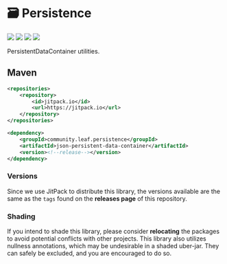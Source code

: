 # 🗃️ Persistence

[![](https://jitpack.io/v/community.leaf/persistence.svg)](https://jitpack.io/#community.leaf/persistence "Get maven artifacts on JitPack")
[![](https://img.shields.io/badge/License-MPL--2.0-blue)](./LICENSE "Project License: MPL-2.0")
[![](https://img.shields.io/badge/Java-11-orange)](# "Java Version: 11")
[![](https://img.shields.io/badge/View-Javadocs-%234D7A97)](https://javadoc.jitpack.io/community/leaf/persistence/persistence-parent/latest/javadoc/ "View Javadocs")

PersistentDataContainer utilities.

## Maven

```xml
<repositories>
    <repository>
        <id>jitpack.io</id>
        <url>https://jitpack.io</url>
    </repository>
</repositories>
```

```xml
<dependency>
    <groupId>community.leaf.persistence</groupId>
    <artifactId>json-persistent-data-container</artifactId>
    <version><!--release--></version>
</dependency>
```

### Versions

Since we use JitPack to distribute this library, the versions available 
are the same as the `tags` found on the **releases page** of this repository.

### Shading

If you intend to shade this library, please consider **relocating** the packages
to avoid potential conflicts with other projects. This library also utilizes
nullness annotations, which may be undesirable in a shaded uber-jar. They can
safely be excluded, and you are encouraged to do so.

